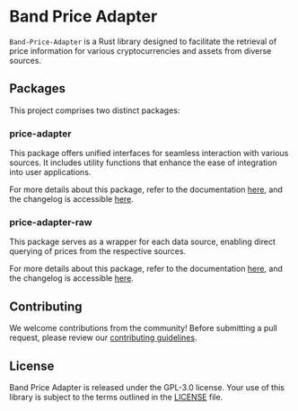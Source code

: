 # Band Price Adapter
`Band-Price-Adapter` is a Rust library designed to facilitate the retrieval of price information for various cryptocurrencies and assets from diverse sources.

## Packages
This project comprises two distinct packages:

### price-adapter
This package offers unified interfaces for seamless interaction with various sources. It includes utility functions that enhance the ease of integration into user applications.

For more details about this package, refer to the documentation [here](./price-adapter/README.md), and the changelog is accessible [here](./price-adapter/CHANGELOG.md).

### price-adapter-raw
This package serves as a wrapper for each data source, enabling direct querying of prices from the respective sources.

For more details about this package, refer to the documentation [here](./price-adapter-raw/README.md), and the changelog is accessible [here](./price-adapter-raw/CHANGELOG.md).

## Contributing
We welcome contributions from the community! Before submitting a pull request, please review our [contributing guidelines](CONTRIBUTING.md).

## License
Band Price Adapter is released under the GPL-3.0 license. Your use of this library is subject to the terms outlined in the [LICENSE](LICENSE.md) file.
